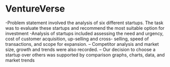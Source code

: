 # VentureVerse
-Problem statement involved the analysis of six different startups. The task was to evaluate these startups and recommend the most suitable option for investment
-Analysis of startups included assessing the need and urgency, cost of customer acquisition, up-selling and cross-
selling, speed of transactions, and scope for expansion.
– Competitor analysis and market size, growth and trends were also recorded.
– Our decision to choose a startup over others was supported by comparison graphs, charts, data, and market trends
